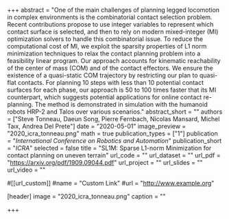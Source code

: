 +++
abstract = "One of the main challenges of planning legged locomotion in complex environments is the combinatorial contact selection problem. Recent contributions propose to use integer variables to represent which contact surface is selected, and then to rely on modern mixed-integer (MI) optimization solvers to handle this combinatorial issue. To reduce the computational cost of MI, we exploit the sparsity properties of L1 norm minimization techniques to relax the contact planning problem into a feasibility linear program. Our approach accounts for kinematic reachability of the center of mass (COM) and of the contact effectors. We ensure the existence of a quasi-static COM trajectory by restricting our plan to quasi-flat contacts. For planning 10 steps with less than 10 potential contact surfaces for each phase, our approach is 50 to 100 times faster that its MI counterpart, which suggests potential applications for online contact re-planning. The method is demonstrated in simulation with the humanoid robots HRP-2 and Talos over various scenarios."
abstract_short = ""
authors = ["Steve Tonneau, Daeun Song, Pierre Fernbach, Nicolas Mansard, Michel Taıx, Andrea Del Prete"]
date = "2020-05-01"
image_preview = "2020_icra_tonneau.png"
math = true
publication_types = ["1"]
publication = "*International Conference on Robotics and Automation*"
publication_short = "*ICRA*"
selected = false
title = "SL1M: Sparse L1-norm Minimization for contact planning on uneven terrain"
url_code = ""
url_dataset = ""
url_pdf = "https://arxiv.org/pdf/1909.09044.pdf"
url_project = ""
url_slides = ""
url_video = ""

#[[url_custom]]
#name = "Custom Link"
#url = "http://www.example.org"

[header]
image = "2020_icra_tonneau.png"
caption = ""

+++
